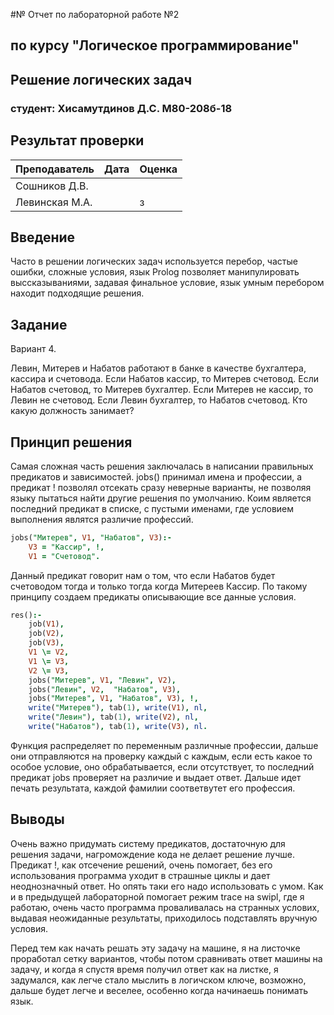 #№ Отчет по лабораторной работе №2
## по курсу "Логическое программирование"

## Решение логических задач

### студент: Хисамутдинов Д.С. М80-208б-18

## Результат проверки

| Преподаватель     | Дата         |  Оценка       |
|-------------------|--------------|---------------|
| Сошников Д.В. |              |               |
| Левинская М.А.|              |        з      |

## Введение

<!-- Опишите своими словами, какие подходы существуют к решению логических задач. Почему Prolog оказывается удобным языком для написания решателей таких задач? -->

Часто в решении логических задач используется перебор, частые ошибки, сложные условия, язык Prolog позволяет манипулировать выссказываниями, задавая финальное условие, язык умным перебором находит подходящие решения.

## Задание

Вариант 4.

Левин, Митерев и Набатов работают в банке в качестве бухгалтера, кассира и счетовода. Если Набатов  кассир, то Митерев  счетовод. Если Набатов  счетовод, то Митерев  бухгалтер. Если Митерев  не кассир, то Левин  не счетовод. Если Левин  бухгалтер, то Набатов  счетовод. Кто какую должность занимает?

## Принцип решения

<!-- Опишите своими словами принцип решения задачи, приведите важные фрагменты кода. -->

Самая сложная часть решения заключалась в написании правильных предикатов и зависимостей. jobs() принимал имена и профессии, а предикат ! позволял отсекать сразу неверные варианты, не позволяя языку пытаться найти другие решения по умолчанию. Коим является последний предикат в списке, с пустыми именами, где условием выполнения являтся различие профессий.

```prolog
jobs("Митерев", V1, "Набатов", V3):-
    V3 = "Кассир", !,
    V1 = "Счетовод".
```

Данный предикат говорит нам о том, что если Набатов будет счетоводом тогда и только тогда когда Митереев Кассир. По такому принципу создаем предикаты описывающие все данные условия.

```prolog
res():-
    job(V1),
    job(V2),
    job(V3),
    V1 \= V2,
    V1 \= V3,
    V2 \= V3,
    jobs("Митерев", V1, "Левин", V2),
    jobs("Левин", V2,  "Набатов", V3),
    jobs("Митерев", V1, "Набатов", V3), !,
    write("Митерев"), tab(1), write(V1), nl,
    write("Левин"), tab(1), write(V2), nl,
    write("Набатов"), tab(1), write(V3), nl.
```

Функция распределяет по переменным различные профессии, дальше они отправляются на проверку каждый с каждым, если есть какое то особое условие, оно обрабатывается, если отсутствует, то последний предикат jobs проверяет на различие и выдает ответ. Дальше идет печать результата, каждой фамилии соответвутет его профессия.

## Выводы

Очень важно придумать систему предикатов, достаточную для решения задачи, нагромождение кода не делает решение лучше. Предикат !, как отсечение решений, очень помогает, без его использования программа уходит в страшные циклы и дает неоднозначный ответ. Но опять таки его надо использовать с умом. Как и в предыдущей лабораторной помогает режим trace на swipl, где я работаю, очень часто программа проваливалась на странных услових, выдавая неожиданные результаты, приходилось подставлять вручную условия.

Перед тем как начать решать эту задачу на машине, я на листочке проработал сетку вариантов, чтобы потом сравнивать ответ машины на задачу, и когда я спустя время получил ответ как на листке, я задумался, как легче стало мыслить в логичском ключе, возможно, дальше будет легче и веселее, особенно когда начинаешь понимать язык.

<!-- Сформулируйте *содержательные* выводы по лабораторной работе. Чему она вас научила? Над чем заставила задуматься? Помните, что несодержательные выводы -
самая частая причина снижения оценки за лабораторную. -->
